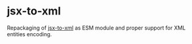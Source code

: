 # jsx-to-xml

Repackaging of [jsx-to-xml](https://github.com/k-yle/jsx-to-xml) as ESM module and proper support for XML entities encoding.
